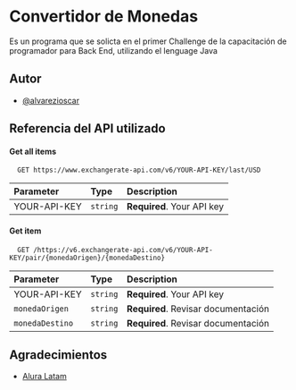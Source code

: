 
# Convertidor de Monedas

Es un programa que se solicta en el primer Challenge de la capacitación de programador para Back End, utilizando el lenguage Java


## Autor

- [@alvarezioscar](https://www.github.com/alvarezioscar)


## Referencia del API utilizado

#### Get all items

```http
  GET https://www.exchangerate-api.com/v6/YOUR-API-KEY/last/USD
```

| Parameter | Type     | Description                |
| :-------- | :------- | :------------------------- |
| YOUR-API-KEY | `string` | **Required**. Your API key |

#### Get item

```http
  GET /https://v6.exchangerate-api.com/v6/YOUR-API-KEY/pair/{monedaOrigen}/{monedaDestino}
```

| Parameter | Type     | Description                       |
| :-------- | :------- | :-------------------------------- |
| YOUR-API-KEY | `string` | **Required**. Your API key |
| `monedaOrigen`      | `string` | **Required**. Revisar documentación |
| `monedaDestino`      | `string` | **Required**. Revisar documentación |





## Agradecimientos

 - [Alura Latam](http://www.aluracursos.com)
 

